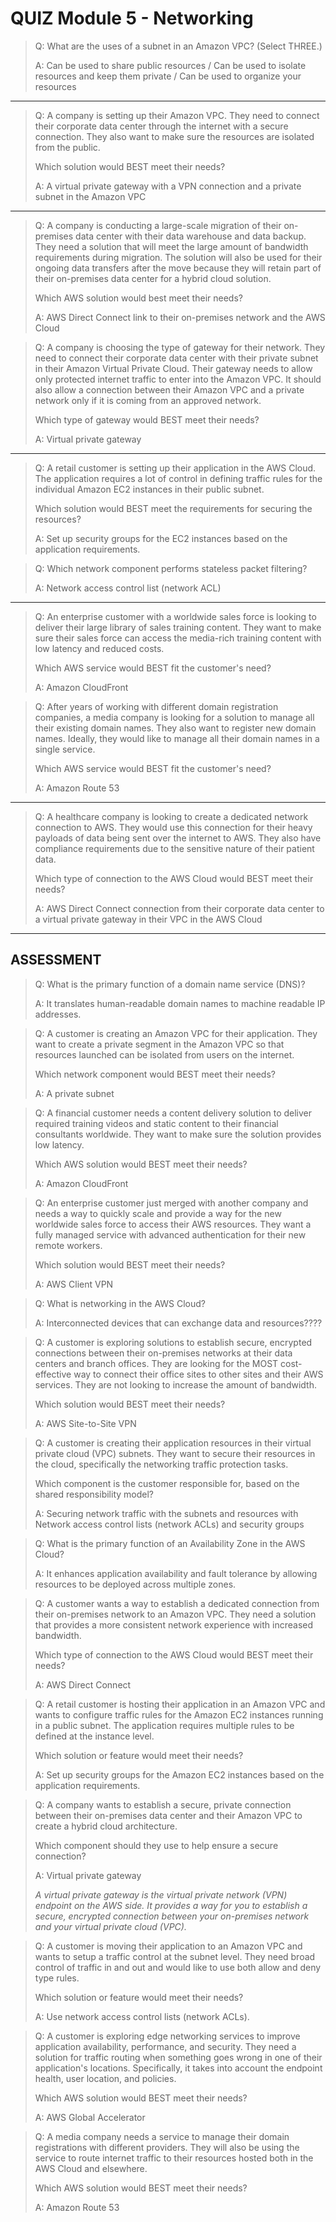 # QUIZ Module 5 - Networking

> Q: What are the uses of a subnet in an Amazon VPC? (Select THREE.)
>
> A: Can be used to share public resources / Can be used to isolate resources and keep them private / Can be used to organize your resources

---

> Q: A company is setting up their Amazon VPC. They need to connect their corporate data center through the internet with a secure connection. They also want to make sure the resources are isolated from the public. 
> 
> Which solution would BEST meet their needs?
>
> A:  A virtual private gateway with a VPN connection and a private subnet in the Amazon VPC

---

> Q: A company is conducting a large-scale migration of their on-premises data center with their data warehouse and data backup. They need a solution that will meet the large amount of bandwidth requirements during migration. The solution will also be used for their ongoing data transfers after the move because they will retain part of their on-premises data center for a hybrid cloud solution. 
> 
> Which AWS solution would best meet their needs?
>
> A: AWS Direct Connect link to their on-premises network and the AWS Cloud

> Q: A company is choosing the type of gateway for their network. They need to connect their corporate data center with their private subnet in their Amazon Virtual Private Cloud. Their gateway needs to allow only protected internet traffic to enter into the Amazon VPC. It should also allow a connection between their Amazon VPC and a private network only if it is coming from an approved network. 
> 
> Which type of gateway would BEST meet their needs?
>
> A: Virtual private gateway

---

> Q: A retail customer is setting up their application in the AWS Cloud. The application requires a lot of control in defining traffic rules for the individual Amazon EC2 instances in their public subnet. 
> 
> Which solution would BEST meet the requirements for securing the resources?
>
> A: Set up security groups for the EC2 instances based on the application requirements.

> Q: Which network component performs stateless packet filtering?
>
> A: Network access control list (network ACL)

---

> Q: An enterprise customer with a worldwide sales force is looking to deliver their large library of sales training content. They want to make sure their sales force can access the media-rich training content with low latency and reduced costs. 
> 
> Which AWS service would BEST fit the customer's need?
>
> A:  Amazon CloudFront

> Q: After years of working with different domain registration companies, a media company is looking for a solution to manage all their existing domain names. They also want to register new domain names. Ideally, they would like to manage all their domain names in a single service. 
> 
> Which AWS service would BEST fit the customer's need?
>
> A: Amazon Route 53

---

> Q: A healthcare company is looking to create a dedicated network connection to AWS. They would use this connection for their heavy payloads of data being sent over the internet to AWS. They also have compliance requirements due to the sensitive nature of their patient data. 
> 
> Which type of connection to the AWS Cloud would BEST meet their needs?
>
> A: AWS Direct Connect connection from their corporate data center to a virtual private gateway in their VPC in the AWS Cloud

---

## ASSESSMENT


> Q: What is the primary function of a domain name service (DNS)?
>
> A: It translates human-readable domain names to machine readable IP addresses.

> Q: A customer is creating an Amazon VPC for their application. They want to create a private segment in the Amazon VPC so that resources launched can be isolated from users on the internet. 
> 
> Which network component would BEST meet their needs?
>
> A: A private subnet

> Q: A financial customer needs a content delivery solution to deliver required training videos and static content to their financial consultants worldwide. They want to make sure the solution provides low latency. 
> 
> Which AWS solution would BEST meet their needs?
>
> A: Amazon CloudFront

> Q: An enterprise customer just merged with another company and needs a way to quickly scale and provide a way for the new worldwide sales force to access their AWS resources. They want a fully managed service with advanced authentication for their new remote workers. 
> 
> Which solution would BEST meet their needs?
>
> A: AWS Client VPN

> Q: What is networking in the AWS Cloud?
>
> A: Interconnected devices that can exchange data and resources????

> Q: A customer is exploring solutions to establish secure, encrypted connections between their on-premises networks at their data centers and branch offices. They are looking for the MOST cost-effective way to connect their office sites to other sites and their AWS services. They are not looking to increase the amount of bandwidth. 
> 
> Which solution would BEST meet their needs?
>
> A: AWS Site-to-Site VPN

> Q: A customer is creating their application resources in their virtual private cloud (VPC) subnets. They want to secure their resources in the cloud, specifically the networking traffic protection tasks. 
> 
> Which component is the customer responsible for, based on the shared responsibility model?
>
> A: Securing network traffic with the subnets and resources with Network access control lists (network ACLs) and security groups

> Q: What is the primary function of an Availability Zone in the AWS Cloud?
>
> A: It enhances application availability and fault tolerance by allowing resources to be deployed across multiple zones.

> Q: A customer wants a way to establish a dedicated connection from their on-premises network to an Amazon VPC. They need a solution that provides a more consistent network experience with increased bandwidth. 
> 
> Which type of connection to the AWS Cloud would BEST meet their needs?
>
> A: AWS Direct Connect

> Q: A retail customer is hosting their application in an Amazon VPC and wants to configure traffic rules for the Amazon EC2 instances running in a public subnet. The application requires multiple rules to be defined at the instance level. 
> 
> Which solution or feature would meet their needs?
>
> A: Set up security groups for the Amazon EC2 instances based on the application requirements.

> Q: A company wants to establish a secure, private connection between their on-premises data center and their Amazon VPC to create a hybrid cloud architecture. 
> 
> Which component should they use to help ensure a secure connection?
>
> A: Virtual private gateway
> 
> _A virtual private gateway is the virtual private network (VPN) endpoint on the AWS side. It provides a way for you to establish a secure, encrypted connection between your on-premises network and your virtual private cloud (VPC)._

> Q: A customer is moving their application to an Amazon VPC and wants to setup a traffic control at the subnet level. They need broad control of traffic in and out and would like to use both allow and deny type rules. 
> 
> Which solution or feature would meet their needs?
>
> A: Use network access control lists (network ACLs).

> Q: A customer is exploring edge networking services to improve application availability, performance, and security. They need a solution for traffic routing when something goes wrong in one of their application's locations. Specifically, it takes into account the endpoint health, user location, and policies. 
> 
> Which AWS solution would BEST meet their needs?
>
> A: AWS Global Accelerator

> Q: A media company needs a service to manage their domain registrations with different providers. They will also be using the service to route internet traffic to their resources hosted both in the AWS Cloud and elsewhere. 
> 
> Which AWS solution would BEST meet their needs?
>
> A: Amazon Route 53 



